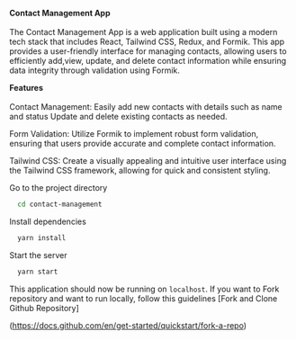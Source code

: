 **Contact Management App**
<br/>
<br/>
The Contact Management App is a web application built using a modern tech stack that includes React, Tailwind CSS, Redux, and Formik. This app provides a user-friendly interface for managing contacts, allowing users to efficiently add,view, update, and delete contact information while ensuring data integrity through validation using Formik.

**Features**
<br/>
<br/>
Contact Management: Easily add new contacts with details such as name and status Update and delete existing contacts as needed.

Form Validation: Utilize Formik to implement robust form validation, ensuring that users provide accurate and complete contact information.

Tailwind CSS: Create a visually appealing and intuitive user interface using the Tailwind CSS framework, allowing for quick and consistent styling.

Go to the project directory

```bash
  cd contact-management
```

Install dependencies

```bash
  yarn install
```

Start the server

```bash
  yarn start
```

This application should now be running on `localhost`. If you want to Fork repository and want to run locally, follow this guidelines [Fork and Clone Github Repository]

(https://docs.github.com/en/get-started/quickstart/fork-a-repo)
